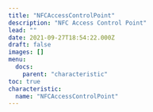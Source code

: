 ```yaml
---
title: "NFCAccessControlPoint"
description: "NFC Access Control Point"
lead: ""
date: 2021-09-27T18:54:22.000Z
draft: false
images: []
menu:
  docs:
    parent: "characteristic"
toc: true
characteristic:
  name: "NFCAccessControlPoint"
---
```

